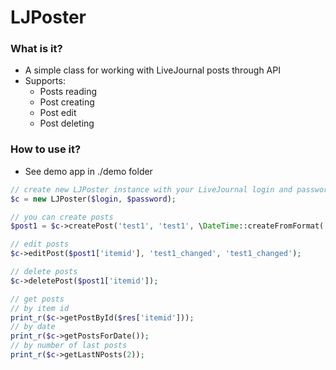 # LJPoster #

### What is it? ###
*  A simple class for working with LiveJournal posts through API
* Supports:
  * Posts reading
  * Post creating
  * Post edit
  * Post deleting    

### How to use it? ###
* See demo app in ./demo folder

```php
// create new LJPoster instance with your LiveJournal login and password
$c = new LJPoster($login, $password);

// you can create posts
$post1 = $c->createPost('test1', 'test1', \DateTime::createFromFormat('j-M-Y', '17-Feb-2022'), ['tag1', 'tag2']);

// edit posts
$c->editPost($post1['itemid'], 'test1_changed', 'test1_changed');

// delete posts
$c->deletePost($post1['itemid']);

// get posts
// by item id
print_r($c->getPostById($res['itemid']));
// by date
print_r($c->getPostsForDate());
// by number of last posts
print_r($c->getLastNPosts(2));
```

